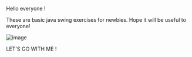 Hello everyone !

These are basic java swing exercises for newbies. Hope it will be useful to everyone!

![image](https://user-images.githubusercontent.com/103439199/198942164-070d7b22-7a10-4d0f-b5c8-75a2a993c722.png)

LET'S GO WITH ME !
